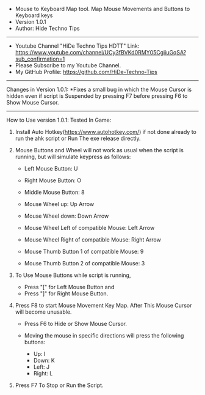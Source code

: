 * Mouse to Keyboard Map tool. Map Mouse Movements and Buttons to Keyboard keys
* Version 1.0.1
* Author: Hide Techno Tips
***
* Youtube Channel "HiDe Techno Tips HDTT" Link: https://www.youtube.com/channel/UCy3fBVKd0RMY05CgiiuGqSA?sub_confirmation=1
* Please Subscribe to my Youtube Channel.
* My GitHub Profile: https://github.com/HiDe-Techno-Tips
***
Changes in Version 1.0.1:
*Fixes a small bug in which the Mouse Cursor is hidden even if script is Suspended by pressing F7 before pressing F6 to Show Mouse Cursor.
***
How to Use version 1.0.1: Tested In Game:
1. Install Auto Hotkey(https://www.autohotkey.com/) if not done already to run the ahk script
   or Run The exe release directly.

2. Mouse Buttons and Wheel will not work as usual when the script is running, but will simulate keypress as follows:

     * Left Mouse Button:     U
     * Right Mouse Button:    O
     * Middle Mouse Button:   8

     * Mouse Wheel up:        Up Arrow
     * Mouse Wheel down:      Down Arrow

     * Mouse Wheel Left of compatible Mouse:    Left Arrow
     * Mouse Wheel Right of compatible Mouse:   Right Arrow

     * Mouse Thumb Button 1 of compatible Mouse:   9
     * Mouse Thumb Button 2 of compatible Mouse:   3


3. To Use Mouse Buttons while script is running,
   * Press "[" for Left Mouse Button and
   * Press "]" for Right Mouse Button.

4. Press F8 to start Mouse Movement Key Map. After This Mouse Cursor will become unusable.
   * Press F6 to Hide or Show Mouse Cursor.
   * Moving the mouse in specific directions will press the following buttons:

       * Up:     I
       * Down:   K
       * Left:   J
       * Right:  L

5. Press F7 To Stop or Run the Script.
